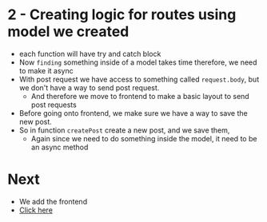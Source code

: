 # 2 - Creating logic for routes using model we created
-  each function will have try and catch block
-  Now `finding` something inside of a model takes time therefore, we need to make it async
-  With post request we have access to something called `request.body`, but we don't have a way to send post request. 
   - And therefore we move to frontend to make a basic layout to send post requests
 - Before going onto frontend, we make sure we have a way to save the new post. 
 - So in function `createPost` create a new post, and we save them, 
   - Again since we need to do something inside the model, it need to be an async method
  
# Next
- We add the frontend
- [Click here](../../client/src/1-Client.md)